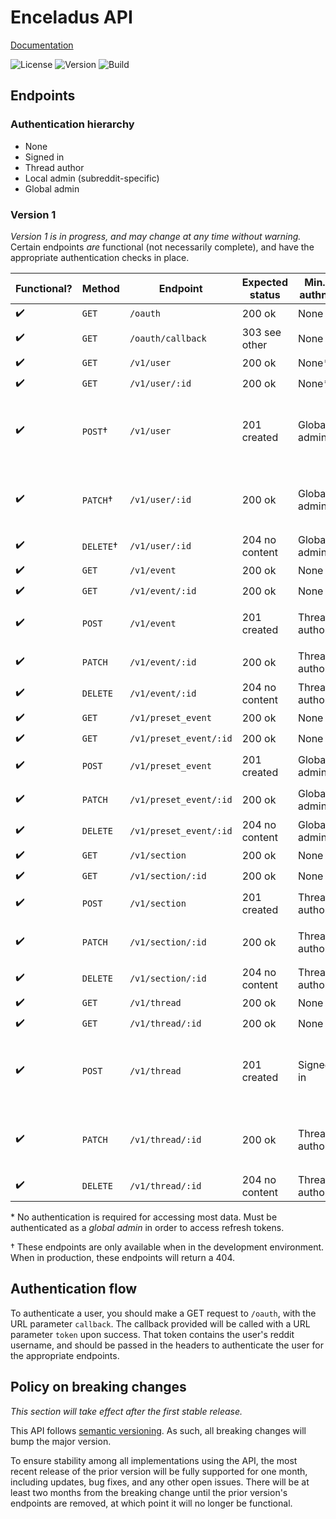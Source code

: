 # Enceladus API

[Documentation][docs]

![License][license]
![Version][version]
![Build][build]

## Endpoints

### Authentication hierarchy

- None
- Signed in
- Thread author
- Local admin (subreddit-specific)
- Global admin

### Version 1

_Version 1 is in progress,
and may change at any time without warning._
Certain endpoints _are_ functional (not necessarily complete),
and have the appropriate authentication checks in place.

| Functional?        | Method    | Endpoint               | Expected status | Min. authn.   | Allowed parameters                                                                                                                         |
| ------------------ | --------- | ---------------------- | --------------- | ------------- | ------------------------------------------------------------------------------------------------------------------------------------------ |
| :heavy_check_mark: | `GET`     | `/oauth`               | 200 ok          | None          | `callback`                                                                                                                                 |
| :heavy_check_mark: | `GET`     | `/oauth/callback`      | 303 see other   | None          | `code`<br>`state`                                                                                                                          |
| :heavy_check_mark: | `GET`     | `/v1/user`             | 200 ok          | None*         | _none_                                                                                                                                     |
| :heavy_check_mark: | `GET`     | `/v1/user/:id`         | 200 ok          | None*         | _none_                                                                                                                                     |
| :heavy_check_mark: | `POST`†   | `/v1/user`             | 201 created     | Global admin  | `reddit_username`<br>`lang`<br>`refresh_token`<br>`is_global_admin`<br>`spacex__is_admin`<br>`spacex__is_mod`<br>`spacex__is_slack_member` |
| :heavy_check_mark: | `PATCH`†  | `/v1/user/:id`         | 200 ok          | Global admin  | `lang`<br>`refresh_token`<br>`is_global_admin`<br>`spacex__is_admin`<br>`spacex__is_mod`<br>`spacex__is_slack_member`                      |
| :heavy_check_mark: | `DELETE`† | `/v1/user/:id`         | 204 no content  | Global admin  | _none_                                                                                                                                     |
| :heavy_check_mark: | `GET`     | `/v1/event`            | 200 ok          | None          | _none_                                                                                                                                     |
| :heavy_check_mark: | `GET`     | `/v1/event/:id`        | 200 ok          | None          | _none_                                                                                                                                     |
| :heavy_check_mark: | `POST`    | `/v1/event`            | 201 created     | Thread author | `message`<br>`posted`<br>`terminal_count`<br>`section`                                                                                     |
| :heavy_check_mark: | `PATCH`   | `/v1/event/:id`        | 200 ok          | Thread author | `message`<br>`posted`<br>`terminal_count`                                                                                                  |
| :heavy_check_mark: | `DELETE`  | `/v1/event/:id`        | 204 no content  | Thread author | _none_                                                                                                                                     |
| :heavy_check_mark: | `GET`     | `/v1/preset_event`     | 200 ok          | None          | _none_                                                                                                                                     |
| :heavy_check_mark: | `GET`     | `/v1/preset_event/:id` | 200 ok          | None          | _none_                                                                                                                                     |
| :heavy_check_mark: | `POST`    | `/v1/preset_event`     | 201 created     | Global admin  | `holds_clock`<br>`message`<br>`name`                                                                                                       |
| :heavy_check_mark: | `PATCH`   | `/v1/preset_event/:id` | 200 ok          | Global admin  | `holds_clock`<br>`message`<br>`name`                                                                                                       |
| :heavy_check_mark: | `DELETE`  | `/v1/preset_event/:id` | 204 no content  | Global admin  | _none_                                                                                                                                     |
| :heavy_check_mark: | `GET`     | `/v1/section`          | 200 ok          | None          | _none_                                                                                                                                     |
| :heavy_check_mark: | `GET`     | `/v1/section/:id`      | 200 ok          | None          | _none_                                                                                                                                     |
| :heavy_check_mark: | `POST`    | `/v1/section`          | 201 created     | Thread author | `content`<br>`name`<br>`thread`                                                                                                            |
| :heavy_check_mark: | `PATCH`   | `/v1/section/:id`      | 200 ok          | Thread author | `content`<br>`name`<br>`lock`<br>`events`                                                                                                  |
| :heavy_check_mark: | `DELETE`  | `/v1/section/:id`      | 204 no content  | Thread author | _none_                                                                                                                                     |
| :heavy_check_mark: | `GET`     | `/v1/thread`           | 200 ok          | None          | _none_                                                                                                                                     |
| :heavy_check_mark: | `GET`     | `/v1/thread/:id`       | 200 ok          | None          | _none_                                                                                                                                     |
| :heavy_check_mark: | `POST`    | `/v1/thread`           | 201 created     | Signed in     | `launch_name`<br>`subreddit`<br>`t0`<br>`take_number`<br>`youtube_id`<br>`created_by`<br>`spacex__api_id`                                  |
| :heavy_check_mark: | `PATCH`   | `/v1/thread/:id`       | 200 ok          | Thread author | `launch_name`<br>`t0`<br>`take_number`<br>`youtube_id`<br>`created_by`<br>`spacex__api_id`                                                 |
| :heavy_check_mark: | `DELETE`  | `/v1/thread/:id`       | 204 no content  | Thread author | _none_                                                                                                                                     |

\* No authentication is required for accessing most data.
Must be authenticated as a _global admin_ in order to access refresh tokens.

† These endpoints are only available when in the development environment.
When in production, these endpoints will return a 404.

## Authentication flow

To authenticate a user,
you should make a GET request to `/oauth`,
with the URL parameter `callback`.
The callback provided will be called with a URL parameter `token` upon success.
That token contains the user's reddit username,
and should be passed in the headers to authenticate the user for the appropriate endpoints.

## Policy on breaking changes

_This section will take effect after the first stable release._

This API follows [semantic versioning].
As such, all breaking changes will bump the major version.

To ensure stability among all implementations using the API,
the most recent release of the prior version will be fully supported for one month,
including updates, bug fixes, and any other open issues.
There will be at least two months from the breaking change until the prior version's endpoints are removed,
at which point it will no longer be functional.

[semantic versioning]: https://semver.org
[license]: https://img.shields.io/github/license/r-spacex/enceladus-api.svg?style=flat-square
[version]: https://img.shields.io/github/package-json/v/r-spacex/enceladus-api.svg?style=flat-square
[build]: https://img.shields.io/travis/r-spacex/enceladus-api.svg?style=flat-square
[docs]: https://r-spacex.github.io/enceladus-api
